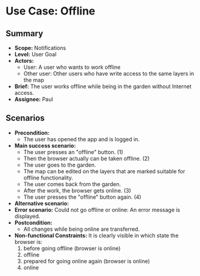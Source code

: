 # Use Case: Offline

## Summary

- **Scope:** Notifications
- **Level:** User Goal
- **Actors:**
  - User: A user who wants to work offline
  - Other user: Other users who have write access to the same layers in the map
- **Brief:** The user works offline while being in the garden without Internet access.
- **Assignee:** Paul

## Scenarios

- **Precondition:**
  - The user has opened the app and is logged in.
- **Main success scenario:**
  - The user presses an "offline" button. (1)
  - Then the browser actually can be taken offline. (2)
  - The user goes to the garden.
  - The map can be edited on the layers that are marked suitable for offline functionality.
  - The user comes back from the garden.
  - After the work, the browser gets online. (3)
  - The user presses the "offline" button again. (4)
- **Alternative scenario:**
- **Error scenario:**
  Could not go offline or online: An error message is displayed.
- **Postcondition:**
  - All changes while being online are transferred.
- **Non-functional Constraints:**
  It is clearly visible in which state the browser is:
  1. before going offline (browser is online)
  2. offline
  3. prepared for going online again (browser is online)
  4. online
